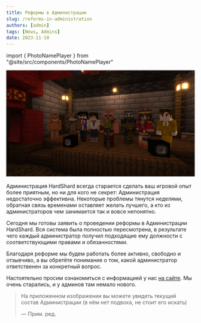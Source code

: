 ```yaml
---
title: Реформы в Администрации
slug: /reforms-in-administration
authors: [admin]
tags: [News, Admins]
date: 2023-11-10
---
```


import { PhotoNamePlayer } from "@site/src/components/PhotoNamePlayer"

![Администрация Hardshard](./img/administraciya-hardshard.jpg)

Администрация HardShard всегда старается сделать ваш игровой опыт более приятным, но ни для кого не секрет: Администрация недостаточно эффективна. Некоторые проблемы тянутся неделями, обратная связь временами оставляет желать лучшего, а кто из администраторов чем занимается так и вовсе непонятно.

<!--truncate-->

Сегодня мы готовы заявить о проведении реформы в Администрации HardShard. Вся система была полностью пересмотрена, в результате чего каждый администратор получил подходящие ему должности с соответствующими правами и обязанностями.

Благодаря реформе мы будем работать более активно, свободно и отзывчиво, а вы обретёте понимание о том, какой администратор ответственен за конкретный вопрос.

Настоятельно просим ознакомиться с информацией у нас [на сайте](/docs/admins). Мы очень старались, и у админов там немало нового.

> На приложенном изображении вы можете увидеть текущий состав Администрации (в нём нет подвоха, не стоит его искать)
>
> — Прим. ред.